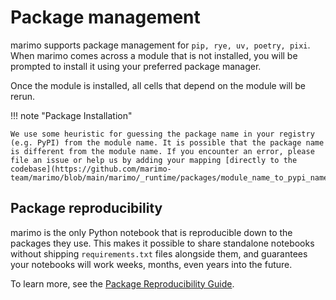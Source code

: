# Package management

marimo supports package management for `pip, rye, uv, poetry, pixi`. When marimo comes across a module that is not installed, you will be prompted to install it using your preferred package manager.

Once the module is installed, all cells that depend on the module will be rerun.

!!! note "Package Installation"

    We use some heuristic for guessing the package name in your registry (e.g. PyPI) from the module name. It is possible that the package name is different from the module name. If you encounter an error, please file an issue or help us by adding your mapping [directly to the codebase](https://github.com/marimo-team/marimo/blob/main/marimo/_runtime/packages/module_name_to_pypi_name.py).

## Package reproducibility

marimo is the only Python notebook that is reproducible down to the packages
they use. This makes it possible to share standalone notebooks without shipping
`requirements.txt` files alongside them, and guarantees your notebooks will
work weeks, months, even years into the future.

To learn more, see the [Package Reproducibility Guide](../package_reproducibility.md).
